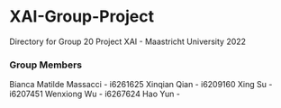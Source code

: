 # XAI-Group-Project
Directory for Group 20 Project XAI - Maastricht University 2022

### Group Members
Bianca Matilde Massacci - i6261625
Xinqian Qian - i6209160
Xing Su - i6207451
Wenxiong Wu - i6267624
Hao Yun - 

